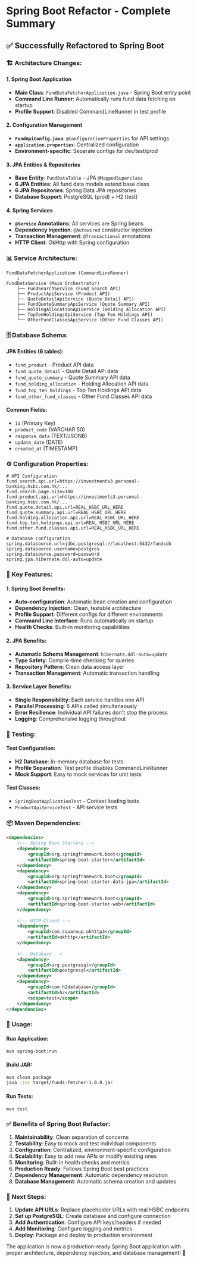 # Spring Boot Refactor - Complete Summary

## ✅ **Successfully Refactored to Spring Boot**

### **🏗️ Architecture Changes:**

#### **1. Spring Boot Application**
- **Main Class**: `FundDataFetcherApplication.java` - Spring Boot entry point
- **Command Line Runner**: Automatically runs fund data fetching on startup
- **Profile Support**: Disabled CommandLineRunner in test profile

#### **2. Configuration Management**
- **`FundApiConfig.java`**: `@ConfigurationProperties` for API settings
- **`application.properties`**: Centralized configuration
- **Environment-specific**: Separate configs for dev/test/prod

#### **3. JPA Entities & Repositories**
- **Base Entity**: `FundDataTable` - JPA `@MappedSuperclass`
- **6 JPA Entities**: All fund data models extend base class
- **6 JPA Repositories**: Spring Data JPA repositories
- **Database Support**: PostgreSQL (prod) + H2 (test)

#### **4. Spring Services**
- **`@Service` Annotations**: All services are Spring beans
- **Dependency Injection**: `@Autowired` constructor injection
- **Transaction Management**: `@Transactional` annotations
- **HTTP Client**: OkHttp with Spring configuration

### **📊 Service Architecture:**

```
FundDataFetcherApplication (CommandLineRunner)
    ↓
FundDataService (Main Orchestrator)
    ├── FundSearchService (Fund Search API)
    ├── ProductApiService (Product API)
    ├── QuoteDetailApiService (Quote Detail API)
    ├── FundQuoteSummaryApiService (Quote Summary API)
    ├── HoldingAllocationApiService (Holding Allocation API)
    ├── TopTenHoldingsApiService (Top Ten Holdings API)
    └── OtherFundClassesApiService (Other Fund Classes API)
```

### **🗄️ Database Schema:**

#### **JPA Entities (6 tables):**
- `fund_product` - Product API data
- `fund_quote_detail` - Quote Detail API data  
- `fund_quote_summary` - Quote Summary API data
- `fund_holding_allocation` - Holding Allocation API data
- `fund_top_ten_holdings` - Top Ten Holdings API data
- `fund_other_fund_classes` - Other Fund Classes API data

#### **Common Fields:**
- `id` (Primary Key)
- `product_code` (VARCHAR 50)
- `response_data` (TEXT/JSONB)
- `update_date` (DATE)
- `created_at` (TIMESTAMP)

### **⚙️ Configuration Properties:**

```properties
# API Configuration
fund.search.api.url=https://investments3.personal-banking.hsbc.com.hk/...
fund.search.page.size=100
fund.product.api.url=https://investments3.personal-banking.hsbc.com.hk/...
fund.quote.detail.api.url=REAL_HSBC_URL_HERE
fund.quote.summary.api.url=REAL_HSBC_URL_HERE
fund.holding.allocation.api.url=REAL_HSBC_URL_HERE
fund.top.ten.holdings.api.url=REAL_HSBC_URL_HERE
fund.other.fund.classes.api.url=REAL_HSBC_URL_HERE

# Database Configuration
spring.datasource.url=jdbc:postgresql://localhost:5432/fundsdb
spring.datasource.username=postgres
spring.datasource.password=password
spring.jpa.hibernate.ddl-auto=update
```

### **🚀 Key Features:**

#### **1. Spring Boot Benefits:**
- **Auto-configuration**: Automatic bean creation and configuration
- **Dependency Injection**: Clean, testable architecture
- **Profile Support**: Different configs for different environments
- **Command Line Interface**: Runs automatically on startup
- **Health Checks**: Built-in monitoring capabilities

#### **2. JPA Benefits:**
- **Automatic Schema Management**: `hibernate.ddl-auto=update`
- **Type Safety**: Compile-time checking for queries
- **Repository Pattern**: Clean data access layer
- **Transaction Management**: Automatic transaction handling

#### **3. Service Layer Benefits:**
- **Single Responsibility**: Each service handles one API
- **Parallel Processing**: 6 APIs called simultaneously
- **Error Resilience**: Individual API failures don't stop the process
- **Logging**: Comprehensive logging throughout

### **🧪 Testing:**

#### **Test Configuration:**
- **H2 Database**: In-memory database for tests
- **Profile Separation**: Test profile disables CommandLineRunner
- **Mock Support**: Easy to mock services for unit tests

#### **Test Classes:**
- `SpringBootApplicationTest` - Context loading tests
- `ProductApiServiceTest` - API service tests

### **📦 Maven Dependencies:**

```xml
<dependencies>
    <!-- Spring Boot Starters -->
    <dependency>
        <groupId>org.springframework.boot</groupId>
        <artifactId>spring-boot-starter</artifactId>
    </dependency>
    <dependency>
        <groupId>org.springframework.boot</groupId>
        <artifactId>spring-boot-starter-data-jpa</artifactId>
    </dependency>
    <dependency>
        <groupId>org.springframework.boot</groupId>
        <artifactId>spring-boot-starter-web</artifactId>
    </dependency>
    
    <!-- HTTP Client -->
    <dependency>
        <groupId>com.squareup.okhttp3</groupId>
        <artifactId>okhttp</artifactId>
    </dependency>
    
    <!-- Database -->
    <dependency>
        <groupId>org.postgresql</groupId>
        <artifactId>postgresql</artifactId>
    </dependency>
    <dependency>
        <groupId>com.h2database</groupId>
        <artifactId>h2</artifactId>
        <scope>test</scope>
    </dependency>
</dependencies>
```

### **🎯 Usage:**

#### **Run Application:**
```bash
mvn spring-boot:run
```

#### **Build JAR:**
```bash
mvn clean package
java -jar target/funds-fetcher-1.0.0.jar
```

#### **Run Tests:**
```bash
mvn test
```

### **✅ Benefits of Spring Boot Refactor:**

1. **Maintainability**: Clean separation of concerns
2. **Testability**: Easy to mock and test individual components
3. **Configuration**: Centralized, environment-specific configuration
4. **Scalability**: Easy to add new APIs or modify existing ones
5. **Monitoring**: Built-in health checks and metrics
6. **Production Ready**: Follows Spring Boot best practices
7. **Dependency Management**: Automatic dependency resolution
8. **Database Management**: Automatic schema creation and updates

### **🔧 Next Steps:**

1. **Update API URLs**: Replace placeholder URLs with real HSBC endpoints
2. **Set up PostgreSQL**: Create database and configure connection
3. **Add Authentication**: Configure API keys/headers if needed
4. **Add Monitoring**: Configure logging and metrics
5. **Deploy**: Package and deploy to production environment

The application is now a production-ready Spring Boot application with proper architecture, dependency injection, and database management! 🚀
